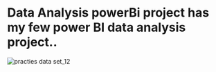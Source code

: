 # Data Analysis powerBi project has my few power BI data analysis project..
![practies data set_12](https://github.com/user-attachments/assets/a9954110-b200-4597-91d3-f67879654076)

